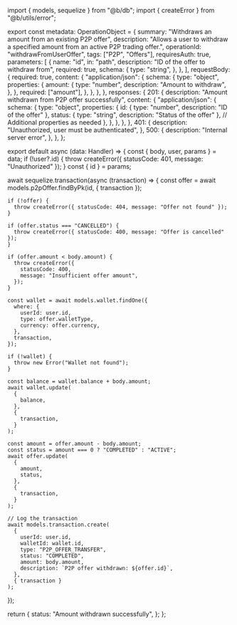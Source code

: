 import { models, sequelize } from "@b/db";
import { createError } from "@b/utils/error";

export const metadata: OperationObject = {
  summary: "Withdraws an amount from an existing P2P offer",
  description:
    "Allows a user to withdraw a specified amount from an active P2P trading offer.",
  operationId: "withdrawFromUserOffer",
  tags: ["P2P", "Offers"],
  requiresAuth: true,
  parameters: [
    {
      name: "id",
      in: "path",
      description: "ID of the offer to withdraw from",
      required: true,
      schema: {
        type: "string",
      },
    },
  ],
  requestBody: {
    required: true,
    content: {
      "application/json": {
        schema: {
          type: "object",
          properties: {
            amount: {
              type: "number",
              description: "Amount to withdraw",
            },
          },
          required: ["amount"],
        },
      },
    },
  },
  responses: {
    201: {
      description: "Amount withdrawn from P2P offer successfully",
      content: {
        "application/json": {
          schema: {
            type: "object",
            properties: {
              id: { type: "number", description: "ID of the offer" },
              status: { type: "string", description: "Status of the offer" },
              // Additional properties as needed
            },
          },
        },
      },
    },
    401: {
      description: "Unauthorized, user must be authenticated",
    },
    500: {
      description: "Internal server error",
    },
  },
};

export default async (data: Handler) => {
  const { body, user, params } = data;
  if (!user?.id) {
    throw createError({ statusCode: 401, message: "Unauthorized" });
  }
  const { id } = params;

  await sequelize.transaction(async (transaction) => {
    const offer = await models.p2pOffer.findByPk(id, { transaction });

    if (!offer) {
      throw createError({ statusCode: 404, message: "Offer not found" });
    }

    if (offer.status === "CANCELLED") {
      throw createError({ statusCode: 400, message: "Offer is cancelled" });
    }

    if (offer.amount < body.amount) {
      throw createError({
        statusCode: 400,
        message: "Insufficient offer amount",
      });
    }

    const wallet = await models.wallet.findOne({
      where: {
        userId: user.id,
        type: offer.walletType,
        currency: offer.currency,
      },
      transaction,
    });

    if (!wallet) {
      throw new Error("Wallet not found");
    }

    const balance = wallet.balance + body.amount;
    await wallet.update(
      {
        balance,
      },
      {
        transaction,
      }
    );

    const amount = offer.amount - body.amount;
    const status = amount === 0 ? "COMPLETED" : "ACTIVE";
    await offer.update(
      {
        amount,
        status,
      },
      {
        transaction,
      }
    );

    // Log the transaction
    await models.transaction.create(
      {
        userId: user.id,
        walletId: wallet.id,
        type: "P2P_OFFER_TRANSFER",
        status: "COMPLETED",
        amount: body.amount,
        description: `P2P offer withdrawn: ${offer.id}`,
      },
      { transaction }
    );
  });

  return {
    status: "Amount withdrawn successfully",
  };
};
